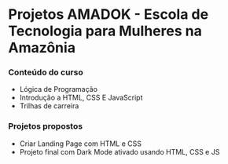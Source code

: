 # Projetos AMADOK - Escola de Tecnologia para Mulheres na Amazônia

### Conteúdo do curso

- Lógica de Programação
- Introdução a HTML, CSS E JavaScript
- Trilhas de carreira

### Projetos propostos

- Criar Landing Page com HTML e CSS
- Projeto final com Dark Mode ativado usando HTML, CSS e JS

